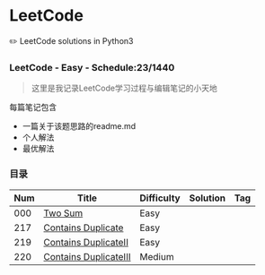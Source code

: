 # LeetCode
✏️ LeetCode solutions in Python3

### LeetCode - Easy - Schedule:23/1440
> 这里是我记录LeetCode学习过程与编辑笔记的小天地

每篇笔记包含
* 一篇关于该题思路的readme.md
* 个人解法
* 最优解法

### 目录
| Num| Title                                                                         |Difficulty|Solution|Tag|
| ---| ---                                                                           |---       |---     |---|
| 000| [Two Sum](https://leetcode.com/problems/two-sum/ )                            |Easy      |        |   |
| 217| [Contains Duplicate](https://leetcode.com/problems/contains-duplicate/ )      |Easy      |        |   |
| 219| [Contains DuplicateII](https://leetcode.com/problems/contains-duplicate-ii/ ) |Easy      |        |   |
| 220| [Contains DuplicateIII](https://leetcode.com/problems/contains-duplicate-iii/)|Medium    |        |   |

